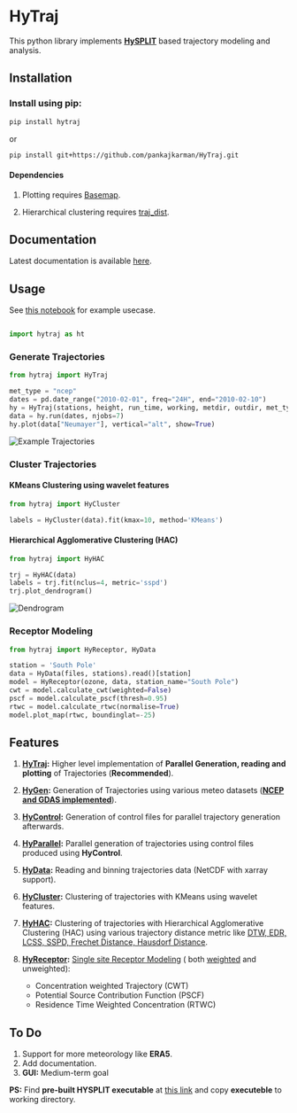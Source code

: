 # HyTraj

This python library implements [**HySPLIT**](https://www.arl.noaa.gov/hysplit/hysplit/) based trajectory modeling and analysis. 

## Installation

### Install using pip:

```bash
pip install hytraj
```
or

```bash
pip install git+https://github.com/pankajkarman/HyTraj.git
```

#### Dependencies

1. Plotting requires [Basemap](https://anaconda.org/anaconda/basemap).

2. Hierarchical clustering requires [traj_dist](https://github.com/djjavo/traj-dist/tree/master/traj_dist).

## Documentation

Latest documentation is available [here](https://pankajkarman.github.io/HyTraj/).

## Usage

See [this notebook](example3.ipynb) for example usecase.

```python

import hytraj as ht
```

### Generate Trajectories

```python
from hytraj import HyTraj

met_type = "ncep"
dates = pd.date_range("2010-02-01", freq="24H", end="2010-02-10")
hy = HyTraj(stations, height, run_time, working, metdir, outdir, met_type)
data = hy.run(dates, njobs=7)
hy.plot(data["Neumayer"], vertical="alt", show=True)
```
![Example Trajectories](ex.png)

### Cluster Trajectories

#### KMeans Clustering using wavelet features

```python
from hytraj import HyCluster

labels = HyCluster(data).fit(kmax=10, method='KMeans')
```

#### Hierarchical Agglomerative Clustering (HAC)

```python
from hytraj import HyHAC

trj = HyHAC(data)
labels = trj.fit(nclus=4, metric='sspd')
trj.plot_dendrogram()
```
![Dendrogram](dendrogram.png)

### Receptor Modeling

```python
from hytraj import HyReceptor, HyData

station = 'South Pole'
data = HyData(files, stations).read()[station]
model = HyReceptor(ozone, data, station_name="South Pole")
cwt = model.calculate_cwt(weighted=False)
pscf = model.calculate_pscf(thresh=0.95)
rtwc = model.calculate_rtwc(normalise=True)
model.plot_map(rtwc, boundinglat=-25)
```

## Features

1. **[HyTraj](./hytraj/__init__.py):** Higher level implementation of **Parallel Generation, reading and plotting** of Trajectories (**Recommended**).

2. **[HyGen](./hytraj/hygen.py):** Generation of Trajectories using various meteo datasets (**[NCEP and GDAS implemented](https://ready.arl.noaa.gov/archives.php)**).

3. **[HyControl](./hytraj/hygen.py):** Generation of control files for parallel trajectory generation afterwards. 

4. **[HyParallel](./hytraj/hygen.py):** Parallel generation of trajectories using control files produced using **HyControl**.

5. **[HyData](./hytraj/hyread.py):** Reading and binning trajectories data (NetCDF with xarray support).

6. **[HyCluster](./hytraj/hycluster.py):** Clustering of trajectories with KMeans using wavelet features.

7. **[HyHAC](./hytraj/hyagg.py):** Clustering of trajectories with Hierarchical Agglomerative Clustering (HAC) using various trajectory distance metric like [DTW, EDR, LCSS, SSPD, Frechet Distance, Hausdorf Distance](https://ieeexplore.ieee.org/document/7464920).

6. **[HyReceptor](./hytraj/hymodel.py):** [Single site Receptor Modeling](https://www.sciencedirect.com/science/article/abs/pii/S1352231002008865?via%3Dihub) ( both [weighted](https://www.sciencedirect.com/science/article/abs/pii/S1352231017303898?via%3Dihub) and unweighted):
    - Concentration weighted Trajectory (CWT)
    - Potential Source Contribution Function (PSCF) 
    - Residence Time Weighted Concentration (RTWC)

## To Do

1. Support for more meteorology like **ERA5**.
2. Add documentation.
3. **GUI:** Medium-term goal 

**PS:** Find **pre-built HYSPLIT executable** at [this link](https://github.com/rich-iannone/splitr/tree/master/extras/) and copy **executeble** to working directory.
